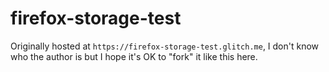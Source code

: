 # firefox-storage-test
Originally hosted at `https://firefox-storage-test.glitch.me`, I don't know who the author is but I hope it's OK to "fork" it like this here.
